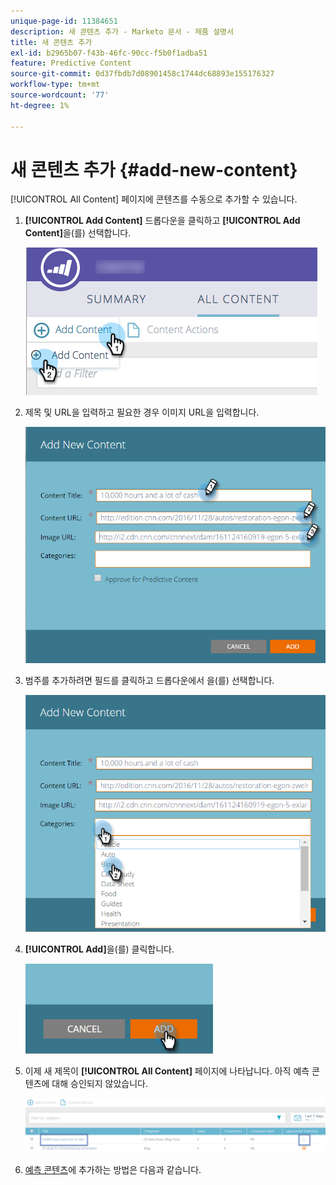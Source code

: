 ```yaml
---
unique-page-id: 11384651
description: 새 콘텐츠 추가 - Marketo 문서 - 제품 설명서
title: 새 콘텐츠 추가
exl-id: b2965b07-f43b-46fc-90cc-f5b0f1adba51
feature: Predictive Content
source-git-commit: 0d37fbdb7d08901458c1744dc68893e155176327
workflow-type: tm+mt
source-wordcount: '77'
ht-degree: 1%

---
```


# 새 콘텐츠 추가 {#add-new-content}

[!UICONTROL All Content] 페이지에 콘텐츠를 수동으로 추가할 수 있습니다.

1. **[!UICONTROL Add Content]** 드롭다운을 클릭하고 **[!UICONTROL Add Content]**&#x200B;을(를) 선택합니다.

   ![](assets/image2017-10-3-8-3a54-3a9.png)

1. 제목 및 URL을 입력하고 필요한 경우 이미지 URL을 입력합니다.

   ![](assets/add-new-content-updated-pencils.png)

1. 범주를 추가하려면 필드를 클릭하고 드롭다운에서 을(를) 선택합니다.

   ![](assets/add-new-content-categories-updated-hands.png)

1. **[!UICONTROL Add]**&#x200B;을(를) 클릭합니다.

   ![](assets/all-content-add-hand.png)

1. 이제 새 제목이 **[!UICONTROL All Content]** 페이지에 나타납니다. 아직 예측 콘텐츠에 대해 승인되지 않았습니다.

   ![](assets/image2017-10-3-8-3a55-3a21.png)

1. [예측 콘텐츠](/help/marketo/product-docs/predictive-content/working-with-all-content/approve-a-title-for-predictive-content.md)에 추가하는 방법은 다음과 같습니다.
